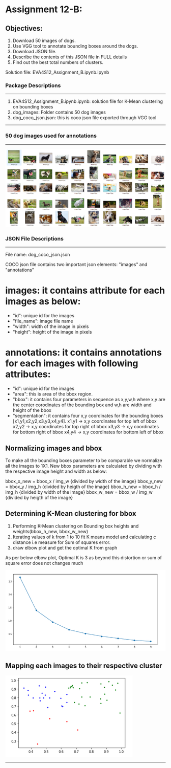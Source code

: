 # Assignment 12-B: 

Objectives:
-----------

1. Download 50 images of dogs. 
2. Use VGG tool to annotate bounding boxes around the dogs.
3. Download JSON file. 
4. Describe the contents of this JSON file in FULL details 
5. Find out the best total numbers of clusters.

Solution file: EVA4S12_Assignment_B.ipynb.ipynb 

### Package Descriptions
------------------------

1. EVA4S12_Assignment_B.ipynb.ipynb: solution file for K-Mean clustering on bounding boxes
1. dog_images: Folder contains 50 dog images
2. dog_coco_json.json: this is coco json file exported through VGG tool

----------------------------------------------------------------------------------------------------------------

### 50 dog images used for annotations
----------------------------------

![](images/dog_images.PNG)


### JSON File Descriptions
--------------------------

File name: dog_coco_json.json

COCO json file contains two important json elements: "images" and "annotations"

# images: it contains attribute for each images as below:

- "id": unique id for the images
- "file_name": image file name
- "width": width of the image in pixels
- "height": height of the image in pixels

# annotations: it contains annotations for each images with following attributes:
- "id": unique id for the images
- "area": this is area of the bbox region.
- "bbox": it contains four parameters in sequence as x,y,w,h where x,y are the center corodinates of the bounding box and w,h are width and height of the bbox
- "segmentation": it contains four x,y coordinates for the bounding boxes [x1,y1,x2,y2,x3,y3,x4,y4].
   x1,y1 -> x,y coordinates for top left of bbox
   x2,y2 -> x,y coordinates for top right of bbox
   x3,y3 -> x,y coordinates for bottom right of bbox
   x4,y4 -> x,y coordinates for bottom left of bbox

Normalizing images and bbox
---------------------------

To make all the bounding boxes parameter to be comparable we normalize all the images to 1X1. 
New bbox parameters are calculated by dividing with the respective image height and width as below:

bbox_x_new = bbox_x / img_w {divided by width of the image}
bbox_y_new = bbox_y / img_h {divided by heigth of the image}
bbox_h_new = bbox_h / img_h {divided by width of the image}
bbox_w_new = bbox_w / img_w {divided by heigth of the image}

Determining K-Mean clustering for bbox
--------------------------------------

1. Performing K-Mean clustering on Bounding box heights and weights(bbox_h_new, bbox_w_new)
2. Iterating values of k from 1 to 10 fit K means model and calculating c distance i.e measure for Sum of squares error.
4. draw elbow plot and get the optimal K from graph

As per below elbow plot, Optimal K is 3 as beyond this distortion or sum of square error does not changes much

![](images/elbow_plot.PNG)


Mapping each images to their respective cluster
-----------------------------------------------

![](images/clustering.PNG)

----------------------------------------------------------------------------------------------------------------

